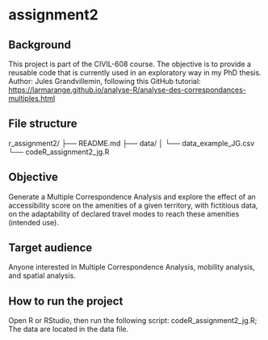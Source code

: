 # assignment2
## Background
This project is part of the CIVIL-608 course. The objective is to provide a reusable code that is currently used in an exploratory way in my PhD thesis.
Author: Jules Grandvillemin, following this GitHub tutorial: https://larmarange.github.io/analyse-R/analyse-des-correspondances-multiples.html

## File structure
r_assignment2/
├── README.md
├── data/
│ └── data_example_JG.csv
└── codeR_assignment2_jg.R

## Objective
Generate a Multiple Correspondence Analysis and explore the effect of an accessibility score on the amenities of a given territory, with fictitious data, on the adaptability of declared travel modes to reach these amenities (intended use).

## Target audience
Anyone interested in Multiple Correspondence Analysis, mobility analysis, and spatial analysis.

## How to run the project
Open R or RStudio, then run the following script:
codeR_assignment2_jg.R;
The data are located in the data file.
